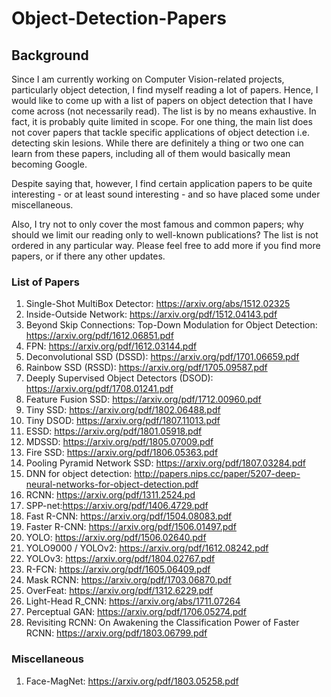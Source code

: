 # Object-Detection-Papers
## Background
Since I am currently working on Computer Vision-related projects, particularly object detection, I find myself reading a lot of papers. Hence, I would like to come up with a list of papers on object detection that I have come across (not necessarily read). The list is by no means exhaustive. In fact, it is probably quite limited in scope. For one thing, the main list does not cover papers that tackle specific applications of object detection i.e. detecting skin lesions. While there are definitely a thing or two one can learn from these papers, including all of them would basically mean becoming Google. 

Despite saying that, however, I find certain application papers to be quite interesting - or at least sound interesting - and so have placed some under miscellaneous.  

Also, I try not to only cover the most famous and common papers; why should we limit our reading only to well-known publications? The list is not ordered in any particular way. Please feel free to add more if you find more papers, or if there any other updates.

### List of Papers
1. Single-Shot MultiBox Detector: https://arxiv.org/abs/1512.02325
2. Inside-Outside Network: https://arxiv.org/pdf/1512.04143.pdf
3. Beyond Skip Connections: Top-Down Modulation for Object Detection: https://arxiv.org/pdf/1612.06851.pdf
4. FPN: https://arxiv.org/pdf/1612.03144.pdf
5. Deconvolutional SSD (DSSD): https://arxiv.org/pdf/1701.06659.pdf
6. Rainbow SSD (RSSD): https://arxiv.org/pdf/1705.09587.pdf
7. Deeply Supervised Object Detectors (DSOD): https://arxiv.org/pdf/1708.01241.pdf
8. Feature Fusion SSD: https://arxiv.org/pdf/1712.00960.pdf
9. Tiny SSD: https://arxiv.org/pdf/1802.06488.pdf
10. Tiny DSOD: https://arxiv.org/pdf/1807.11013.pdf
11. ESSD: https://arxiv.org/pdf/1801.05918.pdf
12. MDSSD: https://arxiv.org/pdf/1805.07009.pdf
13. Fire SSD: https://arxiv.org/pdf/1806.05363.pdf
14. Pooling Pyramid Network SSD: https://arxiv.org/pdf/1807.03284.pdf
15. DNN for object detection: http://papers.nips.cc/paper/5207-deep-neural-networks-for-object-detection.pdf
16. RCNN: https://arxiv.org/pdf/1311.2524.pd
17. SPP-net:https://arxiv.org/pdf/1406.4729.pdf 
18. Fast R-CNN: https://arxiv.org/pdf/1504.08083.pdf
19. Faster R-CNN: https://arxiv.org/pdf/1506.01497.pdf
20. YOLO: https://arxiv.org/pdf/1506.02640.pdf
21. YOLO9000 / YOLOv2: https://arxiv.org/pdf/1612.08242.pdf
22. YOLOv3: https://arxiv.org/pdf/1804.02767.pdf
23. R-FCN: https://arxiv.org/pdf/1605.06409.pdf
24. Mask RCNN: https://arxiv.org/pdf/1703.06870.pdf
25. OverFeat: https://arxiv.org/pdf/1312.6229.pdf
26. Light-Head R_CNN: https://arxiv.org/abs/1711.07264
27. Perceptual GAN: https://arxiv.org/pdf/1706.05274.pdf
28. Revisiting RCNN: On Awakening the Classification Power of Faster RCNN: https://arxiv.org/pdf/1803.06799.pdf

### Miscellaneous
1. Face-MagNet: https://arxiv.org/pdf/1803.05258.pdf
